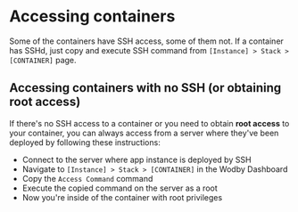 # Accessing containers

Some of the containers have SSH access, some of them not. If a container has SSHd, just copy and execute SSH command from `[Instance] > Stack > [CONTAINER]` page. 

## Accessing containers with no SSH (or obtaining root access)

If there's no SSH access to a container or you need to obtain **root access** to your container, you can always access from a server where they've been deployed by following these instructions:

* Connect to the server where app instance is deployed by SSH
* Navigate to `[Instance] > Stack > [CONTAINER]` in the Wodby Dashboard 
* Copy the `Access Command` command 
* Execute the copied command on the server as a root
* Now you're inside of the container with root privileges
